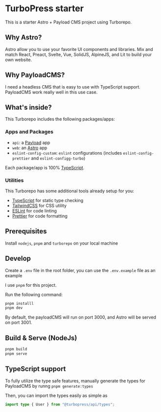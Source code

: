 # TurboPress starter

This is a starter Astro + Payload CMS project using Turborepo.

## Why Astro?

Astro allow you to use your favorite UI components and libraries. Mix and match React, Preact, Svelte, Vue, SolidJS, AlpineJS, and Lit to build your own website.

## Why PayloadCMS?

I need a headless CMS that is easy to use with TypeScript support. PayloadCMS work really well in this use case.

## What's inside?

This Turborepo includes the following packages/apps:

### Apps and Packages

- `api`: a [Payload](https://payloadcms.com/) app
- `web`: an [Astro](https://astro.build/) app
- `eslint-config-custom`: `eslint` configurations (includes `eslint-config-prettier` and `eslint-configg-turbo`)

Each package/app is 100% [TypeScript](https://www.typescriptlang.org/).

### Utilities

This Turborepo has some additional tools already setup for you:

- [TypeScript](https://www.typescriptlang.org/) for static type checking
- [TailwindCSS](https://tailwindcss.com/) for CSS utility
- [ESLint](https://eslint.org/) for code linting
- [Prettier](https://prettier.io) for code formatting

## Prerequisites

Install `nodejs`, `pnpm` and `turborepo` on your local machine

## Develop

Create a `.env` file in the root folder, you can use the `.env.example` file as an example

I use `pnpm` for this project.

Run the following command:

```sh
pnpm installl
pnpm dev
```

By default, the payloadCMS will run on port 3000, and Astro will be served on port 3001.

## Build & Serve (NodeJs)

```sh
pnpm build
pnpm serve
```

## TypeScript support

To fully utilize the type safe features, manually generate the types for PayloadCMS by runng `pnpm generate:types`

Then, you can import the types easily as simple as

```ts
import type { User } from "@turbopress/api/types";
```
